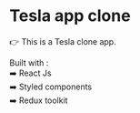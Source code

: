 # Tesla app clone 
👉 This is a Tesla clone app.

Built with :\
    ➡️ React Js\
    ➡️ Styled components\
    ➡️ Redux toolkit


